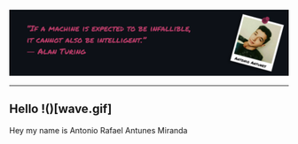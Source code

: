 ![](readme-banner.png)

---

## Hello !()[wave.gif]

Hey my name is Antonio Rafael Antunes Miranda 

<!--
**Schwapo/Schwapo** is a ✨ _special_ ✨ repository because its `README.md` (this file) appears on your GitHub profile.

Here are some ideas to get you started:

- 🔭 I’m currently working on ...
- 🌱 I’m cury
-->
